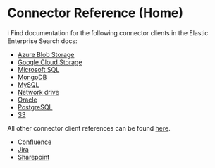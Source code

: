 # Connector Reference (Home)
ℹ️ Find documentation for the following connector clients in the Elastic Enterprise Search docs:

- [Azure Blob Storage](https://www.elastic.co/guide/en/enterprise-search/master/connectors-azure-blob.html)
- [Google Cloud Storage](https://www.elastic.co/guide/en/enterprise-search/master/connectors-google-cloud.html)
- [Microsoft SQL](https://www.elastic.co/guide/en/enterprise-search/master/connectors-ms-sql.html)
- [MongoDB](https://www.elastic.co/guide/en/enterprise-search/master/connectors-mongodb.html)
- [MySQL](https://www.elastic.co/guide/en/enterprise-search/master/connectors-mysql.html)
- [Network drive](https://www.elastic.co/guide/en/enterprise-search/master/connectors-network-drive.html)
- [Oracle](https://www.elastic.co/guide/en/enterprise-search/master/connectors-oracle.html)
- [PostgreSQL](https://www.elastic.co/guide/en/enterprise-search/master/connectors-postgresql.html)
- [S3](https://www.elastic.co/guide/en/enterprise-search/master/connectors-s3.html)

All other connector client references can be found [here](./reference).

- [Confluence](./reference/confluence.md)
- [Jira](./reference/jira.md)
- [Sharepoint](./reference/sharepoint.md)